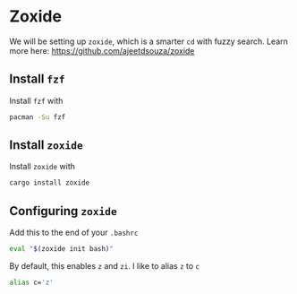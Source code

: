 # Zoxide
We will be setting up `zoxide`, which is a smarter `cd` with fuzzy search. Learn more here: https://github.com/ajeetdsouza/zoxide

## Install `fzf`
Install `fzf` with
```bash
pacman -Su fzf
```
## Install `zoxide`
Install `zoxide` with
```bash
cargo install zoxide
```

## Configuring `zoxide`
Add this to the end of your `.bashrc`
```bash
eval "$(zoxide init bash)"
```
By default, this enables `z` and `zi`. I like to alias `z` to `c`
```bash
alias c='z'
```
